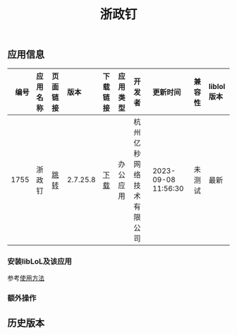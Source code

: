 ﻿---
id: 1755
title: 浙政钉
toc: true
weight: 1755
---

## 应用信息 
|   编号 | 应用名称   | 页面链接                                        | 版本       | 下载链接                                                                    | 应用类型   | 开发者          | 更新时间                | 兼容性   | liblol版本   |
|-----:|:-------|:--------------------------------------------|:---------|:------------------------------------------------------------------------|:-------|:-------------|:--------------------|:------|:-----------|
| 1755 | 浙政钉    | [跳转](http://app.loongapps.cn/#/detail/1755) | 2.7.25.8 | [下载](http://113.24.212.22:8090/upload/file/com.zjd.gov-loongarch64.deb) | 办公应用   | 杭州亿秒网络技术有限公司 | 2023-09-08 11:56:30 | 未测试   | 最新         |
### 安装libLoL及该应用 
参考[使用方法](/docs/usage) 
### 额外操作 


## 历史版本 
 